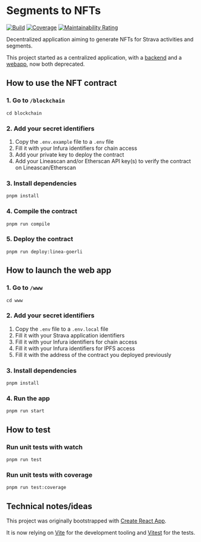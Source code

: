 # Segments to NFTs

[![Build](https://github.com/alainncls/strava-segments-to-nfts-dapp/actions/workflows/frontend-tests.yml/badge.svg)](https://github.com/alainncls/strava-segments-to-nfts-dapp/actions/workflows/tests.yml)
[![Coverage](https://sonarcloud.io/api/project_badges/measure?project=alainncls_strava-segments-to-nfts-dapp&metric=coverage)](https://sonarcloud.io/summary/new_code?id=alainncls_strava-segments-to-nfts-dapp)
[![Maintainability Rating](https://sonarcloud.io/api/project_badges/measure?project=alainncls_strava-segments-to-nfts-dapp&metric=sqale_rating)](https://sonarcloud.io/summary/new_code?id=alainncls_strava-segments-to-nfts-dapp)

Decentralized application aiming to generate NFTs for Strava activities and segments.

This project started as a centralized application, with a
[backend](https://github.com/alainncls/strava-segments-to-nfts) and a
[webapp](https://github.com/alainncls/strava-segments-to-nfts-webapp), now both deprecated.

## How to use the NFT contract

### 1. Go to `/blockchain`

    cd blockchain

### 2. Add your secret identifiers

1. Copy the `.env.example` file to a `.env` file
2. Fill it with your Infura identifiers for chain access
3. Add your private key to deploy the contract
4. Add your Lineascan and/or Etherscan API key(s) to verify the contract on Lineascan/Etherscan

### 3. Install dependencies

    pnpm install

### 4. Compile the contract

    pnpm run compile

### 5. Deploy the contract

    pnpm run deploy:linea-goerli

## How to launch the web app

### 1. Go to `/www`

    cd www

### 2. Add your secret identifiers

1. Copy the `.env` file to a `.env.local` file
2. Fill it with your Strava application identifiers
3. Fill it with your Infura identifiers for chain access
4. Fill it with your Infura identifiers for IPFS access
5. Fill it with the address of the contract you deployed previously

### 3. Install dependencies

    pnpm install

### 4. Run the app

    pnpm run start

## How to test

### Run unit tests with watch

    pnpm run test

### Run unit tests with coverage

    pnpm run test:coverage

## Technical notes/ideas

This project was originally bootstrapped with [Create React App](https://github.com/facebook/create-react-app).

It is now relying on [Vite](https://vitejs.dev/) for the development tooling and [Vitest](https://vitest.dev/) for the
tests.
